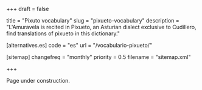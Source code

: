 +++
draft = false

title = "Pixuto vocabulary"
slug = "pixueto-vocabulary"
description = "L'Amuravela is recited in Pixueto, an Asturian dialect exclusive to Cudillero, find translations of pixueto in this dictionary."

[alternatives.es]
    code = "es"
    url = "/vocabulario-pixueto/"

[sitemap]
  changefreq = "monthly"
  priority = 0.5
  filename = "sitemap.xml"

+++

Page under construction.